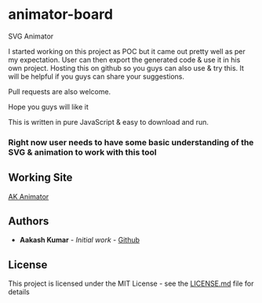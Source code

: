 # animator-board
SVG Animator


I started working on this project as POC but it came out pretty well as per my expectation. User can then export the generated code & use it in his own project.
Hosting this on github so you guys can also use & try this. It will be helpful if you guys can share your suggestions. 

Pull requests are also welcome.


Hope you guys will like it


This is written in pure JavaScript & easy to download and run.
    

### Right now user needs to have some basic understanding of the SVG & animation to work with this tool

    

Working Site
----
[AK Animator](https://kumar-aakash86.github.io/animator-board/)


## Authors

* **Aakash Kumar** - *Initial work* - [Github](https://github.com/kumar-aakash86)

## License

This project is licensed under the MIT License - see the [LICENSE.md](LICENSE.md) file for details